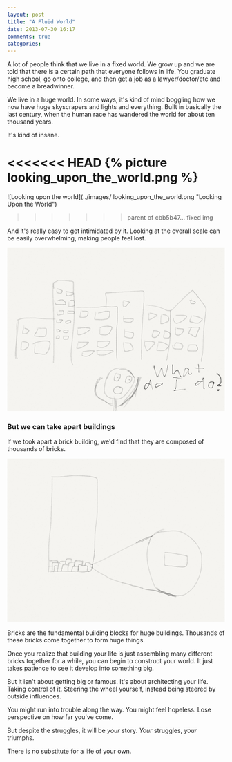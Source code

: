 ```yaml
---
layout: post
title: "A Fluid World"
date: 2013-07-30 16:17
comments: true
categories: 
---
```


A lot of people think that we live in a fixed world. We grow up and we are told that there is a certain path that everyone follows in life. You graduate high school, go onto college, and then get a job as a lawyer/doctor/etc and become a breadwinner. 

We live in a huge world. In some ways, it's kind of mind boggling how we now have huge skyscrapers and lights and everything. Built in basically the last century, when the human race has wandered the world for about ten thousand years. 

It's kind of insane.

<<<<<<< HEAD
{% picture looking_upon_the_world.png %}
=======
![Looking upon the world](../images/  looking_upon_the_world.png "Looking Upon the World")
>>>>>>> parent of cbb5b47... fixed img

And it's really easy to get intimidated by it. Looking at the overall scale can be easily overwhelming, making people feel lost.

![Ahhhhh!](../images/freaking_out.png "Freaking out")

### But we can take apart buildings

If we took apart a brick building, we'd find that they are composed of thousands of bricks. 

![a brick](../images/a_brick.png "A brick")

Bricks are the fundamental building blocks for huge buildings. Thousands of these bricks come together to form huge things. 

Once you realize that building your life is just assembling many different bricks together for a while, you can begin to construct your world. It just takes patience to see it develop into something big. 

But it isn't about getting big or famous. It's about architecting your life. Taking control of it. Steering the wheel yourself, instead being steered by outside influences. 

You might run into trouble along the way. You might feel hopeless. Lose perspective on how far you've come.

But despite the struggles, it will be *your* story. *Your* struggles, *your* triumphs. 

There is no substitute for a life of your own. 







